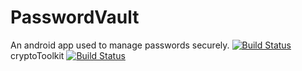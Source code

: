 # PasswordVault
An android app used to manage passwords securely.
[![Build Status](https://app.bitrise.io/app/49a6ad05-46fb-48c5-9b88-8a9823b0f07f/status.svg?token=Oldfp5fBDYhGh7BgiTSY5g&branch=master)](https://app.bitrise.io/app/49a6ad05-46fb-48c5-9b88-8a9823b0f07f)
cryptoToolkit [![Build Status](https://app.bitrise.io/app/49a6ad05-46fb-48c5-9b88-8a9823b0f07f/status.svg?token=Oldfp5fBDYhGh7BgiTSY5g&branch=feat-encryption)](https://app.bitrise.io/app/49a6ad05-46fb-48c5-9b88-8a9823b0f07f)
